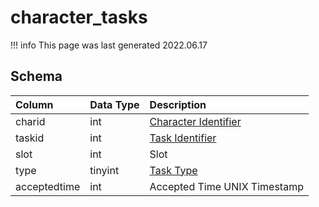 # character_tasks

!!! info
	This page was last generated 2022.06.17

## Schema

| Column | Data Type | Description |
| :--- | :--- | :--- |
| charid | int | [Character Identifier](character_data.md) |
| taskid | int | [Task Identifier](../../schema/tasks/tasks.md) |
| slot | int | Slot |
| type | tinyint | [Task Type](../../../../server/task-system-guide/task-types) |
| acceptedtime | int | Accepted Time UNIX Timestamp |

